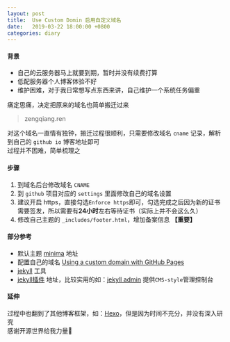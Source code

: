 ```yaml
---
layout: post
title:  Use Custom Domin 启用自定义域名
date:   2019-03-22 18:00:00 +0800
categories: diary
---
```

#### 背景
- 自己的云服务器马上就要到期，暂时并没有续费打算
- 低配服务器个人博客体验不好
- 维护困难，对于我日常想写点东西来讲，自己维护一个系统任务偏重


痛定思痛，决定把原来的域名也简单搬迁过来

> zengqiang.ren  

对这个域名一直情有独钟，搬迁过程很顺利，只需要修改域名 `cname` 记录，解析到自己的 `github io` 博客地址即可  
过程并不困难，简单梳理之

#### 步骤

1. 到域名后台修改域名 `CNAME`
2. 到 `github` 项目对应的 `settings` 里面修改自己的域名设置
3. 建议开启 https，直接勾选`Enforce https`即可，勾选完成之后因为新的证书需要签发，所以需要有**24小时**左右等待证书（实际上并不会这么久）
4. 修改自己主题的 `_includes/footer.html`，增加备案信息 **【重要】**

#### 部分参考

- 默认主题 [minima](https://github.com/jekyll/minima) 地址
- 配置自己的域名 [Using a custom domain with GitHub Pages](https://help.github.com/en/articles/using-a-custom-domain-with-github-pages)
- [jekyll](https://jekyllrb.com/) 工具
- [jekyll插件](https://github.com/topics/jekyll-plugin) 地址，比较实用的如：[jekyll admin](https://github.com/jekyll/jekyll-admin) 提供`CMS-style`管理控制台

#### 延伸

过程中也翻到了其他博客框架，如：[Hexo](https://hexo.io/zh-cn/)，但是因为时间不充分，并没有深入研究  
感谢开源世界给我力量🌹  
